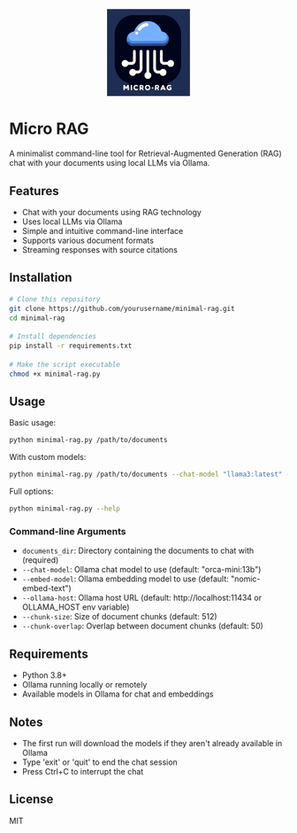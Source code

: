 <div align="center">
  <img src="img/logo.png" alt="Micro RAG Logo" width="150"/>
</div>

# Micro RAG

A minimalist command-line tool for Retrieval-Augmented Generation (RAG) chat with your documents using local LLMs via Ollama.

## Features

- Chat with your documents using RAG technology
- Uses local LLMs via Ollama
- Simple and intuitive command-line interface
- Supports various document formats
- Streaming responses with source citations

## Installation

```bash
# Clone this repository
git clone https://github.com/yourusername/minimal-rag.git
cd minimal-rag

# Install dependencies
pip install -r requirements.txt

# Make the script executable
chmod +x minimal-rag.py
```

## Usage

Basic usage:

```bash
python minimal-rag.py /path/to/documents
```

With custom models:

```bash
python minimal-rag.py /path/to/documents --chat-model "llama3:latest" --embed-model "nomic-embed-text"
```

Full options:

```bash
python minimal-rag.py --help
```

### Command-line Arguments

- `documents_dir`: Directory containing the documents to chat with (required)
- `--chat-model`: Ollama chat model to use (default: "orca-mini:13b")
- `--embed-model`: Ollama embedding model to use (default: "nomic-embed-text")
- `--ollama-host`: Ollama host URL (default: http://localhost:11434 or OLLAMA_HOST env variable)
- `--chunk-size`: Size of document chunks (default: 512)
- `--chunk-overlap`: Overlap between document chunks (default: 50)

## Requirements

- Python 3.8+
- Ollama running locally or remotely
- Available models in Ollama for chat and embeddings

## Notes

- The first run will download the models if they aren't already available in Ollama
- Type 'exit' or 'quit' to end the chat session
- Press Ctrl+C to interrupt the chat

## License

MIT
